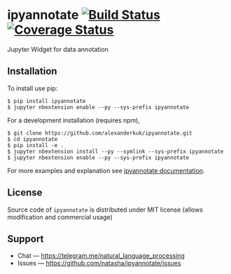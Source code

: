# ipyannotate [![Build Status](https://travis-ci.org/natasha/ipyannotate.svg?branch=master)](https://travis-ci.org/natasha/ipyannotate) [![Coverage Status](https://coveralls.io/repos/github/natasha/ipyannotate/badge.svg?branch=master)](https://coveralls.io/github/natasha/ipyannotate?branch=master)

Jupyter Widget for data annotation
<img scr="docs/i/screencast.gif">

## Installation

To install use pip:

    $ pip install ipyannotate
    $ jupyter nbextension enable --py --sys-prefix ipyannotate


For a development installation (requires npm),

    $ git clone https://github.com/alexanderkuk/ipyannotate.git
    $ cd ipyannotate
    $ pip install -e .
    $ jupyter nbextension install --py --symlink --sys-prefix ipyannotate
    $ jupyter nbextension enable --py --sys-prefix ipyannotate


For more examples and explanation see [ipyannotate documentation](http://nbviewer.jupyter.org/github/natasha/ipyannotate/blob/master/docs/index.ipynb).

## License

Source code of `ipyannotate` is distributed under MIT license (allows modification and commercial usage)

## Support

- Chat — https://telegram.me/natural_language_processing
- Issues — https://github.com/natasha/ipyannotate/issues
